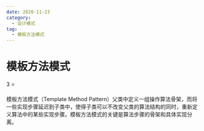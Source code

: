```yaml
---
date: 2020-11-23
category:
  - 设计模式
tag:
  - 模板方法模式
---
```

# 模板方法模式
3 :star:

模板方法模式（Template Method Pattern）父类中定义一组操作算法骨架，而将一些实现步骤延迟到子类中，使得子类可以不改变父类的算法结构的同时，重新定义算法中的某些实现步骤。模板方法模式的关键是算法步骤的骨架和具体实现分离。
